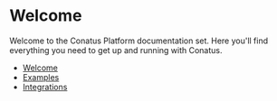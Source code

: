 # Welcome

Welcome to the Conatus Platform documentation set. Here you'll find everything you need to get up and running with Conatus.

- [Welcome](index.md)
- [Examples](examples.md)
- [Integrations](integrations.md)

